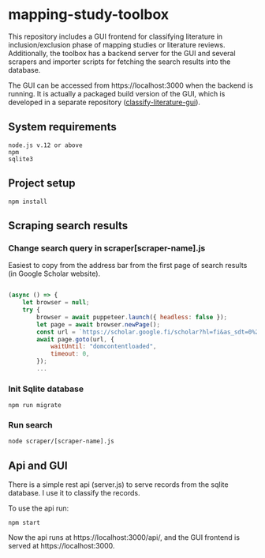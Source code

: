 # mapping-study-toolbox

This repository includes a GUI frontend for classifying literature in inclusion/exclusion phase of mapping studies or literature reviews. Additionally, the toolbox has a backend server for the GUI and several scrapers and importer scripts for fetching the search results into the database.

The GUI can be accessed from https://localhost:3000 when the backend is running. It is actually a packaged build version of the GUI, which is developed in a separate repository ([classify-literature-gui](https://github.com/kokkoniemi/classify-literature-gui)).

## System requirements
```
node.js v.12 or above
npm
sqlite3
```

## Project setup
```
npm install
```
## Scraping search results

### Change search query in scraper[scraper-name].js

Easiest to copy from the address bar from the first page of search results (in Google Scholar website).

```javascript

(async () => {
    let browser = null;
    try {
        browser = await puppeteer.launch({ headless: false });
        let page = await browser.newPage();
        const url = `https://scholar.google.fi/scholar?hl=fi&as_sdt=0%2C5&q=%22programming+language%22+%28intitle%3Ahermeneutics+OR+intitle%3Ahermeneutical+OR+intitle%3A%22literature+review%22+OR+intitle%3A%22meta-analysis%22+OR+intitle%3A%22meta-analytical%22+OR+intitle%3Aphenomenological+OR+intitle%3Aphenomenology%29&btnG=`;
        await page.goto(url, {
            waitUntil: "domcontentloaded",
            timeout: 0,
        });
        ...
```

### Init Sqlite database

```
npm run migrate
```

### Run search
```
node scraper/[scraper-name].js
```

## Api and GUI

There is a simple rest api (server.js) to serve records from the sqlite database. I use it to classify the records.

To use the api run:
```shell
npm start
```

Now the api runs at https://localhost:3000/api/, and the GUI frontend is served at https://localhost:3000.

